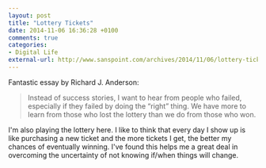 ```yaml
---
layout: post
title: "Lottery Tickets"
date: 2014-11-06 16:36:28 +0100
comments: true
categories: 
- Digital Life
external-url: http://www.sanspoint.com/archives/2014/11/06/lottery-tickets/
---
```


Fantastic essay by Richard J. Anderson:

> Instead of success stories, I want to hear from people who failed, especially if they failed by doing the “right” thing. We have more to learn from those who lost the lottery than we do from those who won.

I'm also playing the lottery here. I like to think that every day I show up is like purchasing a new ticket and the more tickets I get, the better my chances of eventually winning. I've found this helps me a great deal in overcoming the uncertainty of not knowing if/when things will change. 